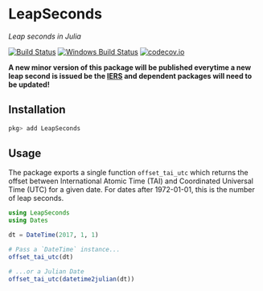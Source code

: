 # LeapSeconds

*Leap seconds in Julia*

[![Build Status](https://travis-ci.org/JuliaTime/LeapSeconds.jl.svg?branch=master)](https://travis-ci.org/JuliaTime/LeapSeconds.jl) [![Windows Build Status](https://ci.appveyor.com/api/projects/status/b3b6ji2bo70448ex?svg=true)](https://ci.appveyor.com/project/helgee/leapseconds-jl) [![codecov.io](http://codecov.io/github/JuliaTime/LeapSeconds.jl/coverage.svg?branch=master)](http://codecov.io/github/JuliaTime/LeapSeconds.jl?branch=master)

**A new minor version of this package will be published everytime a new leap second
is issued be the [IERS](https://www.iers.org/IERS/EN/Home/home_node.html) and dependent
packages will need to be updated!**

## Installation

```julia
pkg> add LeapSeconds
```

## Usage

The package exports a single function `offset_tai_utc` which returns the offset
between International Atomic Time (TAI) and Coordinated Universal Time (UTC)
for a given date. For dates after 1972-01-01, this is the number of leap seconds.

```julia
using LeapSeconds
using Dates

dt = DateTime(2017, 1, 1)

# Pass a `DateTime` instance...
offset_tai_utc(dt)

# ...or a Julian Date
offset_tai_utc(datetime2julian(dt))
```
